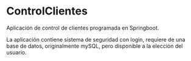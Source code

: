 # ControlClientes
Aplicación de control de clientes programada en Springboot.

La aplicación contiene sistema de seguridad con login, requiere de una base de datos, originalmente mySQL, pero disponible a la elección del usuario.
